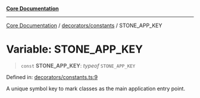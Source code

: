 [**Core Documentation**](../../../README.md)

***

[Core Documentation](../../../README.md) / [decorators/constants](../README.md) / STONE\_APP\_KEY

# Variable: STONE\_APP\_KEY

> `const` **STONE\_APP\_KEY**: *typeof* `STONE_APP_KEY`

Defined in: [decorators/constants.ts:9](https://github.com/stonemjs/core/blob/3581a30de158e951ead319c3cc6abead0be9639f/src/decorators/constants.ts#L9)

A unique symbol key to mark classes as the main application entry point.
